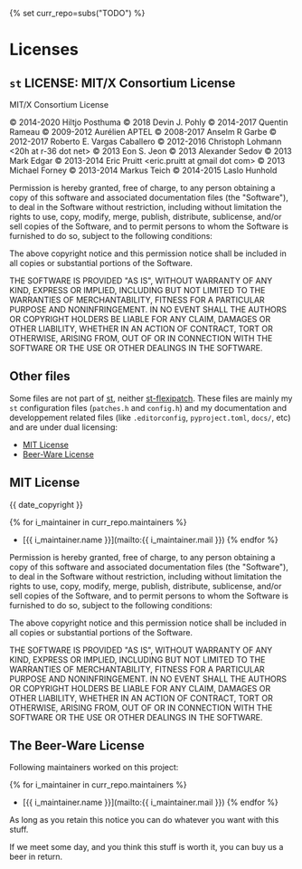 <!-- markdownlint-disable MD041 -->
{% set curr_repo=subs("TODO") %}

<!-- BEGIN MKDOCS TEMPLATE -->
<!--
WARNING, DO NOT UPDATE CONTENT BETWEEN MKDOCS TEMPLATE TAG !
Modified content will be overwritten when updating
-->

# Licenses

<!-- END MKDOCS TEMPLATE -->

## `st` LICENSE: MIT/X Consortium License

MIT/X Consortium License

© 2014-2020 Hiltjo Posthuma <hiltjo at codemadness dot org>
© 2018 Devin J. Pohly <djpohly at gmail dot com>
© 2014-2017 Quentin Rameau <quinq at fifth dot space>
© 2009-2012 Aurélien APTEL <aurelien dot aptel at gmail dot com>
© 2008-2017 Anselm R Garbe <garbeam at gmail dot com>
© 2012-2017 Roberto E. Vargas Caballero <k0ga at shike2 dot com>
© 2012-2016 Christoph Lohmann <20h at r-36 dot net>
© 2013 Eon S. Jeon <esjeon at hyunmu dot am>
© 2013 Alexander Sedov <alex0player at gmail dot com>
© 2013 Mark Edgar <medgar123 at gmail dot com>
© 2013-2014 Eric Pruitt <eric.pruitt at gmail dot com>
© 2013 Michael Forney <mforney at mforney dot org>
© 2013-2014 Markus Teich <markus dot teich at stusta dot mhn dot de>
© 2014-2015 Laslo Hunhold <dev at frign dot de>

Permission is hereby granted, free of charge, to any person obtaining a
copy of this software and associated documentation files (the "Software"),
to deal in the Software without restriction, including without limitation
the rights to use, copy, modify, merge, publish, distribute, sublicense,
and/or sell copies of the Software, and to permit persons to whom the
Software is furnished to do so, subject to the following conditions:

The above copyright notice and this permission notice shall be included in
all copies or substantial portions of the Software.

THE SOFTWARE IS PROVIDED "AS IS", WITHOUT WARRANTY OF ANY KIND, EXPRESS OR
IMPLIED, INCLUDING BUT NOT LIMITED TO THE WARRANTIES OF MERCHANTABILITY,
FITNESS FOR A PARTICULAR PURPOSE AND NONINFRINGEMENT.  IN NO EVENT SHALL
THE AUTHORS OR COPYRIGHT HOLDERS BE LIABLE FOR ANY CLAIM, DAMAGES OR OTHER
LIABILITY, WHETHER IN AN ACTION OF CONTRACT, TORT OR OTHERWISE, ARISING
FROM, OUT OF OR IN CONNECTION WITH THE SOFTWARE OR THE USE OR OTHER
DEALINGS IN THE SOFTWARE.

## Other files

Some files are not part of [st](https://st.suckless.org/), neither
[st-flexipatch](https://github.com/bakkeby/st-flexipatch). These files are
mainly my `st` configuration files (`patches.h` and `config.h`) and my
documentation and developpement related files (like `.editorconfig`,
`pyproject.toml`, `docs/`, etc) and are under dual licensing:

  * [MIT License](#mit-license)
  * [Beer-Ware License](#the-beer-ware-license)

## MIT License

{{ date_copyright }}

<!-- markdownlint-disable MD032 -->
{% for i_maintainer in curr_repo.maintainers %}
  * [{{ i_maintainer.name }}](mailto:{{ i_maintainer.mail }})
{% endfor %}
<!-- markdownlint-enable MD032 -->

Permission is hereby granted, free of charge, to any person obtaining a copy
of this software and associated documentation files (the "Software"), to deal
in the Software without restriction, including without limitation the rights
to use, copy, modify, merge, publish, distribute, sublicense, and/or sell
copies of the Software, and to permit persons to whom the Software is
furnished to do so, subject to the following conditions:

The above copyright notice and this permission notice shall be included in all
copies or substantial portions of the Software.

THE SOFTWARE IS PROVIDED "AS IS", WITHOUT WARRANTY OF ANY KIND, EXPRESS OR
IMPLIED, INCLUDING BUT NOT LIMITED TO THE WARRANTIES OF MERCHANTABILITY,
FITNESS FOR A PARTICULAR PURPOSE AND NONINFRINGEMENT. IN NO EVENT SHALL THE
AUTHORS OR COPYRIGHT HOLDERS BE LIABLE FOR ANY CLAIM, DAMAGES OR OTHER
LIABILITY, WHETHER IN AN ACTION OF CONTRACT, TORT OR OTHERWISE, ARISING FROM,
OUT OF OR IN CONNECTION WITH THE SOFTWARE OR THE USE OR OTHER DEALINGS IN THE
SOFTWARE.

## The Beer-Ware License

Following maintainers worked on this project:

<!-- markdownlint-disable MD032 -->
{% for i_maintainer in curr_repo.maintainers %}
  * [{{ i_maintainer.name }}](mailto:{{ i_maintainer.mail }})
{% endfor %}
<!-- markdownlint-enable MD032 -->

As long as you retain this notice you can do whatever you want with this stuff.

If we meet some day, and you think this stuff is worth it, you can buy us a
beer in return.

